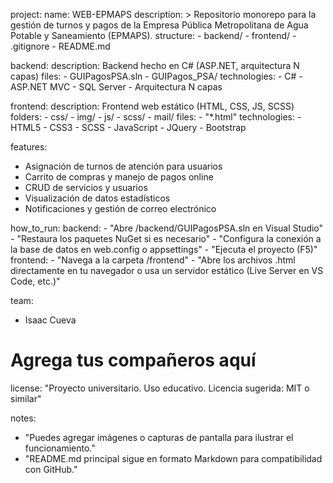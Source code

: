 project:
  name: WEB-EPMAPS
  description: >
    Repositorio monorepo para la gestión de turnos y pagos de la Empresa Pública Metropolitana de Agua Potable y Saneamiento (EPMAPS).
  structure:
    - backend/
    - frontend/
    - .gitignore
    - README.md

backend:
  description: Backend hecho en C# (ASP.NET, arquitectura N capas)
  files:
    - GUIPagosPSA.sln
    - GUIPagos_PSA/
  technologies:
    - C#
    - ASP.NET MVC
    - SQL Server
    - Arquitectura N capas

frontend:
  description: Frontend web estático (HTML, CSS, JS, SCSS)
  folders:
    - css/
    - img/
    - js/
    - scss/
    - mail/
  files:
    - "*.html"
  technologies:
    - HTML5
    - CSS3
    - SCSS
    - JavaScript
    - JQuery
    - Bootstrap

features:
  - Asignación de turnos de atención para usuarios
  - Carrito de compras y manejo de pagos online
  - CRUD de servicios y usuarios
  - Visualización de datos estadísticos
  - Notificaciones y gestión de correo electrónico

how_to_run:
  backend:
    - "Abre /backend/GUIPagosPSA.sln en Visual Studio"
    - "Restaura los paquetes NuGet si es necesario"
    - "Configura la conexión a la base de datos en web.config o appsettings"
    - "Ejecuta el proyecto (F5)"
  frontend:
    - "Navega a la carpeta /frontend"
    - "Abre los archivos .html directamente en tu navegador o usa un servidor estático (Live Server en VS Code, etc.)"

team:
  - Isaac Cueva
  # Agrega tus compañeros aquí

license: "Proyecto universitario. Uso educativo. Licencia sugerida: MIT o similar"

notes:
  - "Puedes agregar imágenes o capturas de pantalla para ilustrar el funcionamiento."
  - "README.md principal sigue en formato Markdown para compatibilidad con GitHub."
